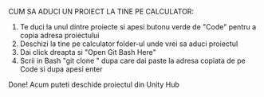 CUM SA ADUCI UN PROIECT LA TINE PE CALCULATOR:
1. Te duci la unul dintre proiecte si apesi butonu verde de "Code" pentru a copia adresa proiectului
2. Deschizi la tine pe calculator folder-ul unde vrei sa aduci proiectul
3. Dai click dreapta si "Open Git Bash Here"
4. Scrii in Bash "git clone " dupa care dai paste la adresa copiata de pe Code si dupa apesi enter

Done! Acum puteti deschide proiectul din Unity Hub
